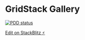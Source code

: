 # GridStack Gallery

[![PDD status](http://www.0pdd.com/svg?name=aaronmyatt/gridstack-gallery)](http://www.0pdd.com/p?name=aaronmyatt/gridstack-gallery)

[Edit on StackBlitz ⚡️](https://stackblitz.com/edit/vitejs-vite-mmvb2o)
